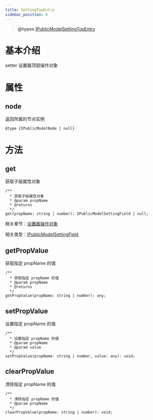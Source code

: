 ```yaml
---
title: SettingTopEntry
sidebar_position: 6
---
```

> **@types** [IPublicModelSettingTopEntry](https://github.com/alibaba/lowcode-engine/blob/main/packages/types/src/shell/model/setting-top-entry.ts)<br/>

# 基本介绍

setter 设置器顶层操作对象

# 属性

## node

返回所属的节点实例

`@type {IPublicModelNode | null}`

# 方法

## get

获取子级属性对象

```
/**
  * 获取子级属性对象
  * @param propName
  * @returns
  */
get(propName: string | number): IPublicModelSettingField | null;
```
相关章节：[设置器操作对象](./setting-field)

相关类型：[IPublicModelSettingField](https://github.com/alibaba/lowcode-engine/blob/main/packages/types/src/shell/model/setting-field.ts)


## getPropValue

获取指定 propName 的值

```
/**
  * 获取指定 propName 的值
  * @param propName
  * @returns
  */
getPropValue(propName: string | number): any;
```

## setPropValue

设置指定 propName 的值

```
/**
  * 设置指定 propName 的值
  * @param propName
  * @param value
  */
setPropValue(propName: string | number, value: any): void;
```

## clearPropValue

清除指定 propName 的值

```
/**
  * 清除指定 propName 的值
  * @param propName
  */
clearPropValue(propName: string | number): void;
```